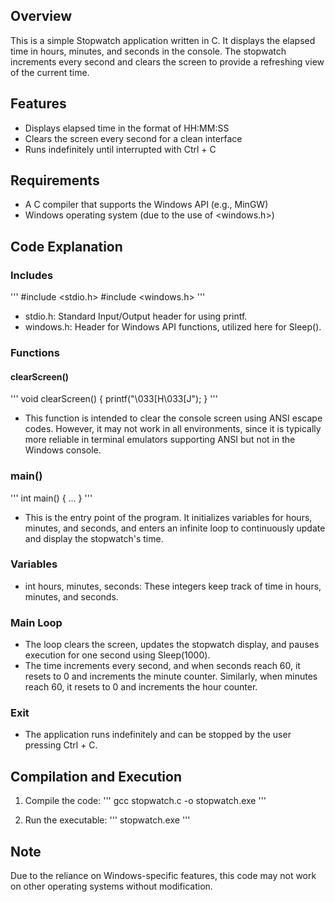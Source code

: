 ## Overview

This is a simple Stopwatch application written in C. It displays the elapsed time in hours, minutes, and seconds in the console. The stopwatch increments every second and clears the screen to provide a refreshing view of the current time.

## Features
- Displays elapsed time in the format of HH:MM:SS
- Clears the screen every second for a clean interface
- Runs indefinitely until interrupted with Ctrl + C

## Requirements
- A C compiler that supports the Windows API (e.g., MinGW)
- Windows operating system (due to the use of <windows.h>)

## Code Explanation

### Includes
'''
#include <stdio.h>
#include <windows.h>
'''

- stdio.h: Standard Input/Output header for using printf.
- windows.h: Header for Windows API functions, utilized here for Sleep().

### Functions
#### clearScreen()
'''
void clearScreen() {
    printf("\033[H\033[J");
}
'''

- This function is intended to clear the console screen using ANSI escape codes. However, it may not work in all environments, since it is typically more reliable in terminal emulators supporting ANSI but not in the Windows console.

### main()
'''
int main() {
    ...
}
'''
- This is the entry point of the program. It initializes variables for hours, minutes, and seconds, and enters an infinite loop to continuously update and display the stopwatch's time.

### Variables
- int hours, minutes, seconds: These integers keep track of time in hours, minutes, and seconds.

### Main Loop
- The loop clears the screen, updates the stopwatch display, and pauses execution for one second using Sleep(1000).
- The time increments every second, and when seconds reach 60, it resets to 0 and increments the minute counter. Similarly, when minutes reach 60, it resets to 0 and increments the hour counter.

### Exit
- The application runs indefinitely and can be stopped by the user pressing Ctrl + C.

## Compilation and Execution
1. Compile the code:
   '''
   gcc stopwatch.c -o stopwatch.exe
   '''

2. Run the executable:
   '''
   stopwatch.exe
   '''

## Note
Due to the reliance on Windows-specific features, this code may not work on other operating systems without modification.
